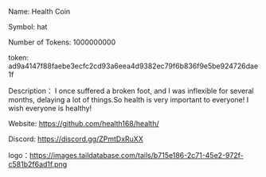 Name: Health Coin

Symbol: hat

Number of Tokens: 1000000000

token: 
ad9a4147f88faebe3ecfc2cd93a6eea4d9382ec79f6b836f9e5be924726dae1f

Description：
I once suffered a broken foot, and I was inflexible for several months, delaying a lot of things.So health is very important to everyone! I wish everyone is healthy!

Website: https://github.com/health168/health/

Discord: https://discord.gg/ZPmtDxRuXX

logo：https://images.taildatabase.com/tails/b715e186-2c71-45e2-972f-c581b2f6ad1f.png


